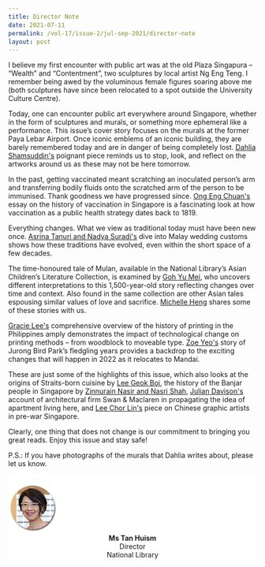 ```yaml
---
title: Director Note
date: 2021-07-11
permalink: /vol-17/issue-2/jul-sep-2021/director-note
layout: post
---
```

I believe my first encounter with public art was at the old Plaza Singapura – “Wealth” and “Contentment”, two sculptures by local artist Ng Eng Teng. I remember being awed by the voluminous female figures soaring above me (both sculptures have since been relocated to a spot outside the University Culture Centre). 

Today, one can encounter public art everywhere around Singapore, whether in the form of sculptures and murals, or something more ephemeral like a performance. This issue’s cover story focuses on the murals at the former Paya Lebar Airport. Once iconic emblems of an iconic building, they are barely remembered today and are in danger of being completely lost. [Dahlia Shamsuddin's](https://nlb-ba-staging.netlify.app/articles-archive/features/murals) poignant piece reminds us to stop, look, and reflect on the artworks around us as these may not be here tomorrow.

In the past, getting vaccinated meant scratching an inoculated person’s arm and transferring bodily fluids onto the scratched arm of the person to be immunised. Thank goodness we have progressed since. [Ong Eng Chuan's](https://nlb-ba-staging.netlify.app/articles-archive/features/vaccinating-nation) essay on the history of vaccination in Singapore is a fascinating look at how vaccination as a public health strategy dates back to 1819.

Everything changes. What we view as traditional today must have been new once. [Asrina Tanuri and Nadya Suradi's](https://nlb-ba-staging.netlify.app/articles-archive/features/malay-weddings) dive into Malay wedding customs shows how these traditions have evolved, even within the short space of a few decades. 

The time-honoured tale of Mulan, available in the National Library’s Asian Children’s Literature Collection, is examined by [Goh Yu Mei](https://nlb-ba-staging.netlify.app/articles-archive/features/mulan-many-faces), who uncovers different interpretations to this 1,500-year-old story reflecting changes over time and context. Also found in the same collection are other Asian tales espousing similar values of love and sacrifice. [Michelle Heng](https://nlb-ba-staging.netlify.app/articles-archive/features/mulan-many-faces) shares some of these stories with us. 

[Gracie Lee's](https://nlb-ba-staging.netlify.app/articles-archive/features/early-printing) comprehensive overview of the history of printing in the Philippines amply demonstrates the impact of technological change on printing methods – from woodblock to moveable type. [Zoe Yeo's](https://nlb-ba-staging.netlify.app/articles-archive/features/jurong-bird-park) story of Jurong Bird Park’s fledgling years provides a backdrop to the exciting changes that will happen in 2022 as it relocates to Mandai. 

These are just some of the highlights of this issue, which also looks at the origins of Straits-born cuisine by [Lee Geok Boi](https://nlb-ba-staging.netlify.app/articles-archive/features/straitsborncuisine), the history of the Banjar people in Singapore by [Zinnurain Nasir and Nasri Shah](https://nlb-ba-staging.netlify.app/articles-archive/features/diamondtrail), [Julian Davison's](https://nlb-ba-staging.netlify.app/articles-archive/features/swanandmaclaren) account of architectural firm Swan & Maclaren in propagating the idea of apartment living here, and [Lee Chor Lin's](https://nlb-ba-staging.netlify.app/articles-archive/features/chinese-graphic-artists) piece on Chinese graphic artists in pre-war Singapore.

Clearly, one thing that does not change is our commitment to bringing you great reads. Enjoy this issue and stay safe!

P.S.: If you have photographs of the murals that Dahlia writes about, please let us know.


<div style="background-color: white;">
<br/>
<img src="/images/Vol-16-issue-4/authors/Tan_Huism.png" style="width: 100px; height: 100px;" />
<center><b>Ms Tan Huism</b><br>Director<br>National Library</center>
</div>